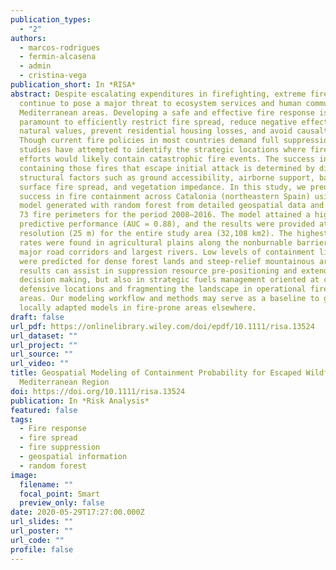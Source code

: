 ```yaml
---
publication_types:
  - "2"
authors:
  - marcos-rodrigues
  - fermin-alcasena
  - admin
  - cristina-vega
publication_short: In *RISA*
abstract: Despite escalating expenditures in firefighting, extreme fire events
  continue to pose a major threat to ecosystem services and human communities in
  Mediterranean areas. Developing a safe and effective fire response is
  paramount to efficiently restrict fire spread, reduce negative effects to
  natural values, prevent residential housing losses, and avoid causalties.
  Though current fire policies in most countries demand full suppression, few
  studies have attempted to identify the strategic locations where firefighting
  efforts would likely contain catastrophic fire events. The success in
  containing those fires that escape initial attack is determined by diverse
  structural factors such as ground accessibility, airborne support, barriers to
  surface fire spread, and vegetation impedance. In this study, we predicted the
  success in fire containment across Catalonia (northeastern Spain) using a
  model generated with random forest from detailed geospatial data and a set of
  73 fire perimeters for the period 2008–2016. The model attained a high
  predictive performance (AUC = 0.88), and the results were provided at fine
  resolution (25 m) for the entire study area (32,108 km2). The highest success
  rates were found in agricultural plains along the nonburnable barriers such as
  major road corridors and largest rivers. Low levels of containment likelihood
  were predicted for dense forest lands and steep-relief mountainous areas. The
  results can assist in suppression resource pre-positioning and extended attack
  decision making, but also in strategic fuels management oriented at creating
  defensive locations and fragmenting the landscape in operational firefighting
  areas. Our modeling workflow and methods may serve as a baseline to generate
  locally adapted models in fire-prone areas elsewhere.
draft: false
url_pdf: https://onlinelibrary.wiley.com/doi/epdf/10.1111/risa.13524
url_dataset: ""
url_project: ""
url_source: ""
url_video: ""
title: Geospatial Modeling of Containment Probability for Escaped Wildfires in a
  Mediterranean Region
doi: https://doi.org/10.1111/risa.13524
publication: In *Risk Analysis*
featured: false
tags:
  - Fire response
  - fire spread
  - fire suppression
  - geospatial information
  - random forest
image:
  filename: ""
  focal_point: Smart
  preview_only: false
date: 2020-05-29T17:27:00.000Z
url_slides: ""
url_poster: ""
url_code: ""
profile: false
---
```

